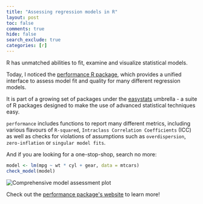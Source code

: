 ```yaml
---
title: "Assessing regression models in R"
layout: post
toc: false
comments: true
hide: false
search_exclude: true
categories: [r]
---
```


R has unmatched abilities to fit, examine and visualize statistical models.

Today, I noticed the [performance R package](https://easystats.github.io/performance/index.html), which provides a unified interface to assess model fit and quality for many different regression models. 

It is part of a growing set of packages under the [easystats](https://easystats.github.io/blog/posts/) umbrella - a suite of R packages designed to make the use of advanced statistical techniques easy.

`performance` includes functions to report many different metrics, including various flavours of `R-squared`, `Intraclass Correlation Coefficients` (ICC) as well as checks for violations of assumptions such as `overdispersion`, `zero-inflation` or `singular model fits`. 

And if you are looking for a one-stop-shop, search no more:

```r
model <- lm(mpg ~ wt * cyl + gear, data = mtcars)
check_model(model)
```

![Comprehensive model assessment plot](https://easystats.github.io/performance/reference/figures/unnamed-chunk-13-1.png)

Check out the [performance package's website](https://easystats.github.io/performance/index.html) to learn more!
